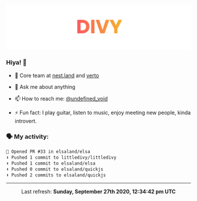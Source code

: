 
![](https://github.com/divy-work/divy-work/raw/master/assets/divy.png)

### Hiya! 👋

- 🔭 Core team at [nest.land](https://github.com/nestdotland/nest.land) and [verto](https://github.com/useverto/verto)

- 💬 Ask me about anything

- 📫 How to reach me: [@undefined_void](https://instagram.com/divy.exe)

- ⚡ Fun fact: I play guitar, listen to music, enjoy meeting new people, kinda introvert.

### 🗣 My activity:

```
💪 Opened PR #33 in elsaland/elsa
⬆️ Pushed 1 commit to littledivy/littledivy
⬆️ Pushed 1 commit to elsaland/elsa
⬆️ Pushed 0 commit to elsaland/quickjs
⬆️ Pushed 2 commits to elsaland/quickjs
```

------------
<p align="center">Last refresh: <b>Sunday, September 27th 2020, 12:34:42 pm UTC</b></p>
